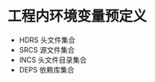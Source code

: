 <!--
 * @Author: your name
 * @Date: 2021-03-16 16:41:42
 * @LastEditTime: 2021-03-16 16:51:42
 * @LastEditors: Please set LastEditors
 * @Description: In User Settings Edit
 * @FilePath: /mt-ccs/doc/projenvs.md
-->

# 工程内环境变量预定义

- HDRS 头文件集合
- SRCS 源文件集合
- INCS 头文件目录集合
- DEPS 依赖库集合